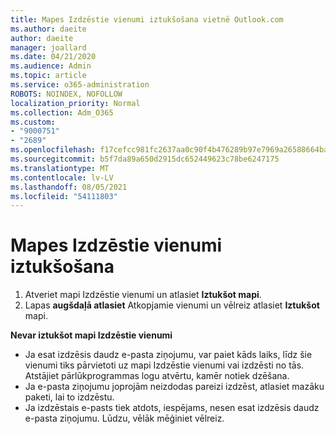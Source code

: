 ```yaml
---
title: Mapes Izdzēstie vienumi iztukšošana vietnē Outlook.com
ms.author: daeite
author: daeite
manager: joallard
ms.date: 04/21/2020
ms.audience: Admin
ms.topic: article
ms.service: o365-administration
ROBOTS: NOINDEX, NOFOLLOW
localization_priority: Normal
ms.collection: Adm_O365
ms.custom:
- "9000751"
- "2689"
ms.openlocfilehash: f17cefcc981fc2637aa0c90f4b476289b97e7969a26588664baf67485daf5d5b
ms.sourcegitcommit: b5f7da89a650d2915dc652449623c78be6247175
ms.translationtype: MT
ms.contentlocale: lv-LV
ms.lasthandoff: 08/05/2021
ms.locfileid: "54111803"
---
```

# <a name="empty-the-deleted-items-folder"></a>Mapes Izdzēstie vienumi iztukšošana

1. Atveriet mapi Izdzēstie vienumi un atlasiet **Iztukšot mapi**.
2. Lapas **augšdaļā atlasiet** Atkopjamie vienumi un vēlreiz atlasiet **Iztukšot** mapi.

**Nevar iztukšot mapi Izdzēstie vienumi**

- Ja esat izdzēsis daudz e-pasta ziņojumu, var paiet kāds laiks, līdz šie vienumi tiks pārvietoti uz mapi Izdzēstie vienumi vai izdzēsti no tās. Atstājiet pārlūkprogrammas logu atvērtu, kamēr notiek dzēšana.
- Ja e-pasta ziņojumu joprojām neizdodas pareizi izdzēst, atlasiet mazāku paketi, lai to izdzēstu.
- Ja izdzēstais e-pasts tiek atdots, iespējams, nesen esat izdzēsis daudz e-pasta ziņojumu. Lūdzu, vēlāk mēģiniet vēlreiz.